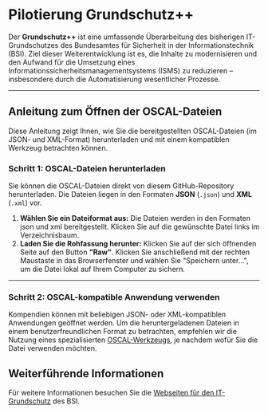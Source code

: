 # Pilotierung Grundschutz++

Der **Grundschutz++** ist eine umfassende Überarbeitung des bisherigen IT-Grundschutzes des Bundesamtes für Sicherheit in der Informationstechnik (BSI). Ziel dieser Weiterentwicklung ist es, die Inhalte zu modernisieren und den Aufwand für die Umsetzung eines Informationssicherheitsmanagementsystems (ISMS) zu reduzieren – insbesondere durch die Automatisierung wesentlicher Prozesse. 

-----

## Anleitung zum Öffnen der OSCAL-Dateien 

Diese Anleitung zeigt Ihnen, wie Sie die bereitgestellten OSCAL-Dateien (im JSON- und XML-Format) herunterladen und mit einem kompatiblen Werkzeug betrachten können.

### Schritt 1: OSCAL-Dateien herunterladen

Sie können die OSCAL-Dateien direkt von diesem GitHub-Repository herunterladen. Die Dateien liegen in den Formaten **JSON** (`.json`) und **XML** (`.xml`) vor.

1.  **Wählen Sie ein Dateiformat aus:** Die Dateien werden in den Formaten json und xml bereitgestellt. Klicken Sie auf die gewünschte Datei links im Verzeichnisbaum.
2.  **Laden Sie die Rohfassung herunter:** Klicken Sie auf der sich öffnenden Seite auf den Button **"Raw"**. Klicken Sie anschließend mit der rechten Maustaste in das Browserfenster und wählen Sie "Speichern unter...", um die Datei lokal auf Ihrem Computer zu sichern.

-----

### Schritt 2: OSCAL-kompatible Anwendung verwenden

Kompendien können mit beliebigen JSON- oder XML-kompatiblen Anwendungen geöffnet werden. Um die heruntergeladenen Dateien in einem benutzerfreundlichen Format zu betrachten, empfehlen wir die Nutzung eines spezialisierten [OSCAL-Werkzeugs](https://oscal.io/tools/#:~:text=OSCAL%20Viewer,Geoffrey%20Borough), je nachdem wofür Sie die Datei verwenden möchten.

## Weiterführende Informationen

Für weitere Informationen besuchen Sie die [Webseiten für den IT-Grundschutz](https://www.bsi.bund.de/DE/Themen/Unternehmen-und-Organisationen/Standards-und-Zertifizierung/IT-Grundschutz/it-grundschutz_node.html) des BSI.

